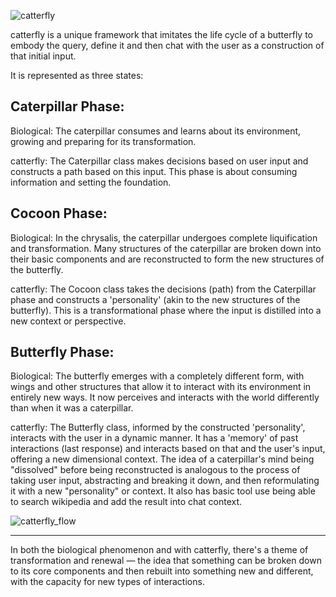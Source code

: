 ![catterfly](https://github.com/EveryOneIsGross/catterflyAI/assets/23621140/d2ee9a71-bbb5-4629-8d01-964bfb117fbd)

catterfly is a unique framework that imitates the life cycle of a butterfly to embody the query, define it and then chat with the user as a construction of that initial input.

It is represented as three states:

## Caterpillar Phase:

Biological: The caterpillar consumes and learns about its environment, growing and preparing for its transformation.

catterfly: The Caterpillar class makes decisions based on user input and constructs a path based on this input. This phase is about consuming information and setting the foundation.

## Cocoon Phase:

Biological: In the chrysalis, the caterpillar undergoes complete liquification and transformation. Many structures of the caterpillar are broken down into their basic components and are reconstructed to form the new structures of the butterfly.

catterfly: The Cocoon class takes the decisions (path) from the Caterpillar phase and constructs a 'personality' (akin to the new structures of the butterfly). This is a transformational phase where the input is distilled into a new context or perspective.

## Butterfly Phase:

Biological: The butterfly emerges with a completely different form, with wings and other structures that allow it to interact with its environment in entirely new ways. It now perceives and interacts with the world differently than when it was a caterpillar.

catterfly: The Butterfly class, informed by the constructed 'personality', interacts with the user in a dynamic manner. It has a 'memory' of past interactions (last response) and interacts based on that and the user's input, offering a new dimensional context. The idea of a caterpillar's mind being "dissolved" before being reconstructed is analogous to the process of taking user input, abstracting and breaking it down, and then reformulating it with a new "personality" or context. It also has basic tool use being able to search wikipedia and add the result into chat context. 

![catterfly_flow](https://github.com/EveryOneIsGross/catterflyAI/assets/23621140/0f5763f5-5201-4786-9b57-8fe31bb2443c)

---
In both the biological phenomenon and with catterfly, there's a theme of transformation and renewal — the idea that something can be broken down to its core components and then rebuilt into something new and different, with the capacity for new types of interactions.
